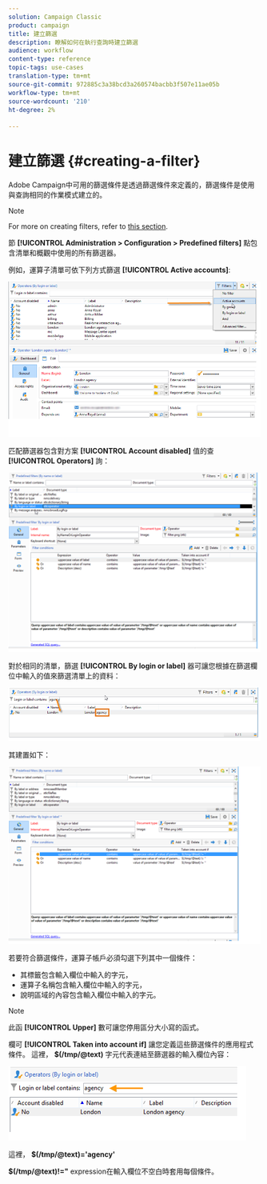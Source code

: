 ```yaml
---
solution: Campaign Classic
product: campaign
title: 建立篩選
description: 瞭解如何在執行查詢時建立篩選
audience: workflow
content-type: reference
topic-tags: use-cases
translation-type: tm+mt
source-git-commit: 972885c3a38bcd3a260574bacbb3f507e11ae05b
workflow-type: tm+mt
source-wordcount: '210'
ht-degree: 2%

---
```



# 建立篩選 {#creating-a-filter}

Adobe Campaign中可用的篩選條件是透過篩選條件來定義的，篩選條件是使用與查詢相同的作業模式建立的。

>[!NOTE]
>
>For more on creating filters, refer to [this section](../../platform/using/filtering-options.md).

節 **[!UICONTROL Administration > Configuration > Predefined filters]** 點包含清單和概觀中使用的所有篩選器。

例如，運算子清單可依下列方式篩選 **[!UICONTROL Active accounts]**:

![](assets/query_editor_filter_sample_1.png)

匹配篩選器包含對方案 **[!UICONTROL Account disabled]** 值的查 **[!UICONTROL Operators]** 詢：

![](assets/query_editor_filter_sample_2.png)

對於相同的清單，篩選 **[!UICONTROL By login or label]** 器可讓您根據在篩選欄位中輸入的值來篩選清單上的資料：

![](assets/query_editor_filter_sample_3.png)

其建置如下：

![](assets/query_editor_filter_sample_4.png)

若要符合篩選條件，運算子帳戶必須勾選下列其中一個條件：

* 其標籤包含輸入欄位中輸入的字元，
* 運算子名稱包含輸入欄位中輸入的字元，
* 說明區域的內容包含輸入欄位中輸入的字元。

>[!NOTE]
>
>此函 **[!UICONTROL Upper]** 數可讓您停用區分大小寫的函式。

欄可 **[!UICONTROL Taken into account if]** 讓您定義這些篩選條件的應用程式條件。 這裡， **$(/tmp/@text)** 字元代表連結至篩選器的輸入欄位內容：

![](assets/query_editor_filter_sample_5.png)

這裡， **$(/tmp/@text)=&#39;agency&#39;**

**$(/tmp/@text)!=&quot;** expression在輸入欄位不空白時套用每個條件。
